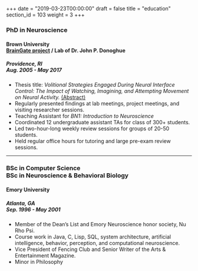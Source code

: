 +++
date = "2019-03-23T00:00:00"
draft = false
title = "education"
section_id = 103
weight = 3
+++

### PhD in Neuroscience
#### Brown University <br> [BrainGate project][1] / Lab of Dr. John P. Donoghue
##### *Providence, RI <br> Aug. 2005 - May 2017*

* Thesis title: *Volitional Strategies Engaged During Neural Interface Control: The Impact of Watching, Imagining, and Attempting Movement on Neural Activity.* [(Abstract)][2]
* Regularly presented findings at lab meetings, project meetings, and visiting researcher sessions.
* Teaching Assistant for *BN1: Introduction to Neuroscience*
 * Coordinated 12 undergraduate assistant TAs for class of 300+ students.
 * Led two-hour-long weekly review sessions for groups of 20-50 students.
 * Held regular office hours for tutoring and large pre-exam review sessions.

---

### BSc in Computer Science <br> BSc in Neuroscience & Behavioral Biology
#### Emory University
##### *Atlanta, GA <br> Sep. 1996 - May 2001*

* Member of the Dean’s List and Emory Neuroscience honor society, Nu Rho Psi.
* Course work in Java, C, Lisp, SQL, system architecture, artificial intelligence, behavior, perception, and computational neuroscience.
* Vice President of Fencing Club and Senior Writer of the Arts & Entertainment Magazine.
* Minor in Philosophy

[1]: http://www.braingate.org/
[2]: http://bit.ly/BKing_thesis_abstract

